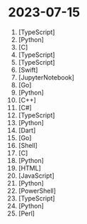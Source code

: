 # 2023-07-15

1. [](https://github.comundefined "AI companions with memory: a lightweight stack to create and host your own AI companions") [TypeScript]
2. [](https://github.comundefined "GPT based autonomous agent that does online comprehensive research on any given topic") [Python]
3. [](https://github.comundefined "BlackLotus UEFI Windows Bootkit") [C]
4. [](https://github.comundefined "Export all bike details (such as encryption key) of your VanMoof bikes.") [TypeScript]
5. [](https://github.comundefined "A Javascript AI getting started stack for weekend projects, including image/text models, vector stores, auth, and deployment configs") [TypeScript]
6. [](https://github.comundefined "Beautiful charts for iOS/tvOS/OSX! The Apple side of the crossplatform MPAndroidChart.") [Swift]
7. [](https://github.comundefined "🧑‍🏫 60 Implementations/tutorials of deep learning papers with side-by-side notes 📝; including transformers (original, xl, switch, feedback, vit, ...), optimizers (adam, adabelief, sophia, ...), gans(cyclegan, stylegan2, ...), 🎮 reinforcement learning (ppo, dqn), capsnet, distillation, ... 🧠") [JupyterNotebook]
8. [](https://github.comundefined "Package gorilla/mux is a powerful HTTP router and URL matcher for building Go web servers with 🦍") [Go]
9. [](https://github.comundefined "🔥 A tool for visualizing and tracking your machine learning experiments. This repo contains the CLI and Python API.") [Python]
10. [](https://github.comundefined "《明日方舟》小助手，全日常一键长草！| A one-click tool for the daily tasks of Arknights, supporting all clients.") [C++]
11. [](https://github.comundefined "EF Core is a modern object-database mapper for .NET. It supports LINQ queries, change tracking, updates, and schema migrations.") [C#]
12. [](https://github.comundefined "Social networking technology created by Bluesky") [TypeScript]
13. [](https://github.comundefined "AI Toolkit for Healthcare Imaging") [Python]
14. [](https://github.comundefined "Flutter makes it easy and fast to build beautiful apps for mobile and beyond") [Dart]
15. [](https://github.comundefined "⛓️ A Framework for Building High Value Public Blockchains ✨") [Go]
16. [](https://github.comundefined "ADB-Toolkit V2 for easy ADB tricks with many perks in all one. ENJOY!") [Shell]
17. [](https://github.comundefined "Minimalistic C client for Redis >= 1.2") [C]
18. [](https://github.comundefined "Official implementation of AnimateDiff.") [Python]
19. [](https://github.comundefined "") [HTML]
20. [](https://github.comundefined "Fast, easy and reliable testing for anything that runs in a browser.") [JavaScript]
21. [](https://github.comundefined "Real-time face swap for PC streaming or video calls") [Python]
22. [](https://github.comundefined "Home repository for .NET Core") [PowerShell]
23. [](https://github.comundefined "Highcharts JS, the JavaScript charting framework") [TypeScript]
24. [](https://github.comundefined "Book_4_《矩阵力量》 | 鸢尾花书：从加减乘除到机器学习；上架！") [Python]
25. [](https://github.comundefined "Holberton-style C code checker written in Perl") [Perl]
